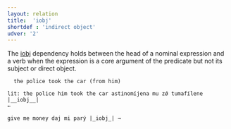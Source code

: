 ```yaml
---
layout: relation
title:  'iobj'
shortdef : 'indirect object'
udver: '2'
---
```


The [iobj]() dependency holds between the head of a nominal expression and a verb when the expression is a core argument of the predicate but not its subject or direct object. 

~~~ sdparse
  the police took the car (from him) 

lit: the police him took the car astinomíjena mu zǿ tumafílene
|__iobj__|
←

give me money daj mi parý |_iobj_| →
~~~
<!-- Interlanguage links updated Po 6. listopadu 2023, 21:42:59 CET -->
